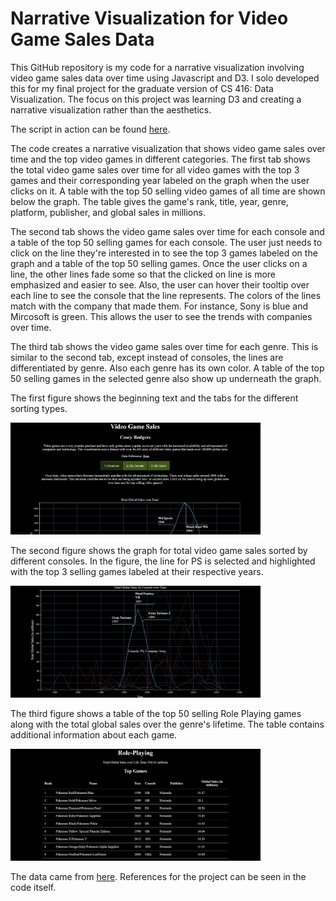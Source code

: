 # Narrative Visualization for Video Game Sales Data

This GitHub repository is my code for a narrative visualization involving video game sales data over time using Javascript and D3. I solo developed this for my final project for the graduate version of CS 416: Data Visualization. The focus on this project was learning D3 and creating a narrative visualization rather than the aesthetics.

The script in action can be found <a href="https://caseyrodgers.online/custom_files/cs416_narr_viz/index.html" target="_blank">here</a>.

The code creates a narrative visualization that shows video game sales over time and the top video games in different categories. The first tab shows the total video game sales over time for all video games with the top 3 games and their corresponding year labeled on the graph when the user clicks on it. A table with the top 50 selling video games of all time are shown below the graph. The table gives the game's rank, title, year, genre, platform, publisher, and global sales in millions.

The second tab shows the video game sales over time for each console and a table of the top 50 selling games for each console. The user just needs to click on the line they're interested in to see the top 3 games labeled on the graph and a table of the top 50 selling games. Once the user clicks on a line, the other lines fade some so that the clicked on line is more emphasized and easier to see. Also, the user can hover their tooltip over each line to see the console that the line represents. The colors of the lines match with the company that made them. For instance, Sony is blue and Mircosoft is green. This allows the user to see the trends with companies over time. 

The third tab shows the video game sales over time for each genre. This is similar to the second tab, except instead of consoles, the lines are differentiated by genre. Also each genre has its own color. A table of the top 50 selling games in the selected genre also show up underneath the graph.

The first figure shows the beginning text and the tabs for the different sorting types.

<img src="readme_imgs/beginning_text.JPG" alt="Beginning text and tabs for the different sorting types" width="400"/>

The second figure shows the graph for total video game sales sorted by different consoles. In the figure, the line for PS is selected and highlighted with the top 3 selling games labeled at their respective years.

<img src="readme_imgs/second_tab_graph.JPG" alt="Graph of video game sales sorted by different consoles" width="400"/>

The third figure shows a table of the top 50 selling Role Playing games along with the total global sales over the genre's lifetime. The table contains additional information about each game.

<img src="readme_imgs/third_tab_table.JPG" alt="Graph of video game sales sorted by different consoles" width="400"/>

The data came from <a href="https://www.kaggle.com/datasets/gregorut/videogamesales?resource=download" target="_blank">here</a>. References for the project can be seen in the code itself.